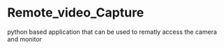# Remote_video_Capture
python based application that can be used to rematly access the camera and monitor